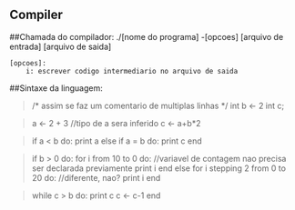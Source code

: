 ## Compiler

##Chamada do compilador:
	./[nome do programa] -[opcoes] [arquivo de entrada] [arquivo de saida]
	
	[opcoes]:
		i: escrever codigo intermediario no arquivo de saida
		
##Sintaxe da linguagem:

>/*	assim se
>	faz
>	um
>	comentario de multiplas linhas
>*/
>int b <- 2
>int c;

>a <- 2 + 3	//tipo de a sera inferido
>c <- a+b*2

>if a < b do:
>	print a
>else if a = b do:
>	print c
>end

>if b > 0 do:
>	for i from 10 to 0 do:	//variavel de contagem nao precisa ser declarada previamente
>		print i
>	end
>else for i stepping 2 from 0 to 20 do:	//diferente, nao?
>	print i
>end

>while c > b do:
>	print c
>	c <- c-1
>end

